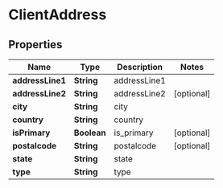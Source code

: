 
# ClientAddress

## Properties
Name | Type | Description | Notes
------------ | ------------- | ------------- | -------------
**addressLine1** | **String** | addressLine1 | 
**addressLine2** | **String** | addressLine2 |  [optional]
**city** | **String** | city | 
**country** | **String** | country | 
**isPrimary** | **Boolean** |  is_primary |  [optional]
**postalcode** | **String** | postalcode |  [optional]
**state** | **String** | state | 
**type** | **String** | type | 



